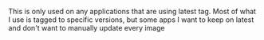 This is only used on any applications that are using latest tag. Most of what I use is tagged 
to specific versions, but some apps I want to keep on latest and don't want to manually update every image
